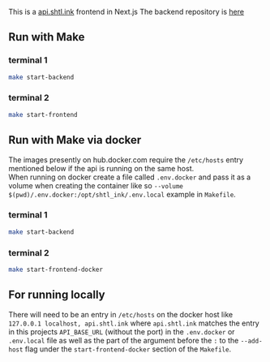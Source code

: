 This is a [api.shtl.ink](https://api.shtl.ink/docs) frontend in Next.js
The backend repository is [here](https://github.com/mskymoore/api.shtl.ink)
## Run with Make
### terminal 1

```bash
make start-backend
```

### terminal 2
```bash
make start-frontend
```

## Run with Make via docker
  The images presently on hub.docker.com require the ```/etc/hosts``` 
  entry mentioned below if the api is running on the same host.  
  When running on docker create a file called ```.env.docker``` and
  pass it as a volume when creating the container like so
  ```--volume $(pwd)/.env.docker:/opt/shtl_ink/.env.local``` example in ```Makefile```.
### terminal 1

```bash
make start-backend
```

### terminal 2
```bash
make start-frontend-docker
```

## For running locally
  There will need to be an entry in ```/etc/hosts``` on the docker host like
  ```127.0.0.1 localhost, api.shtl.ink``` where ```api.shtl.ink``` matches the
  entry in this projects ```API_BASE_URL``` (without the port) in the
  ```.env.docker``` or ```.env.local```  file as well as the part of the argument before the
  ```:``` to the ```--add-host``` flag under the ```start-frontend-docker```
  section of the ```Makefile```.